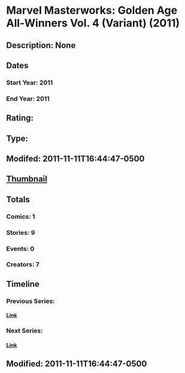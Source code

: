 # Marvel Masterworks: Golden Age All-Winners Vol. 4 (Variant) (2011)
## Description: None
## Dates
### Start Year: 2011
### End Year: 2011
## Rating: 
## Type: 
## Modifed: 2011-11-11T16:44:47-0500
## [Thumbnail](http://i.annihil.us/u/prod/marvel/i/mg/b/40/image_not_available.jpg)
## Totals
### Comics: 1
### Stories: 9
### Events: 0
### Creators: 7
## Timeline
### Previous Series: 
#### [Link]()
### Next Series: 
#### [Link]()
## Modified: 2011-11-11T16:44:47-0500